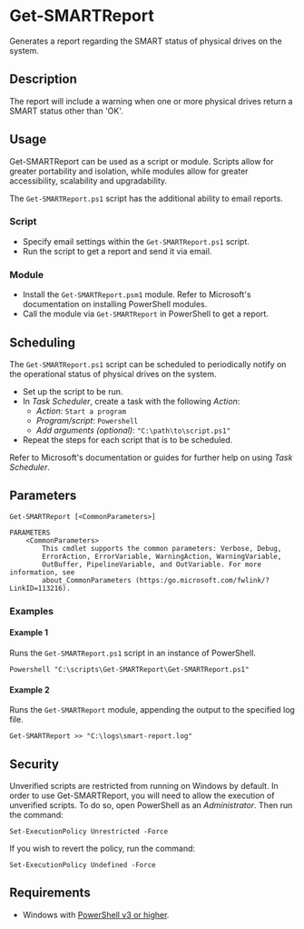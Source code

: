 # Get-SMARTReport

Generates a report regarding the SMART status of physical drives on the system.

## Description

The report will include a warning when one or more physical drives return a SMART status other than 'OK'.

## Usage

Get-SMARTReport can be used as a script or module. Scripts allow for greater portability and isolation, while modules allow for greater accessibility, scalability and upgradability.

The `Get-SMARTReport.ps1` script has the additional ability to email reports.

### Script

* Specify email settings within the `Get-SMARTReport.ps1` script.
* Run the script to get a report and send it via email.

### Module

* Install the `Get-SMARTReport.psm1` module. Refer to Microsoft's documentation on installing PowerShell modules.
* Call the module via `Get-SMARTReport` in PowerShell to get a report.

## Scheduling

The `Get-SMARTReport.ps1` script can be scheduled to periodically notify on the operational status of physical drives on the system.

* Set up the script to be run.
* In *Task Scheduler*, create a task with the following *Action*:
  * *Action*: `Start a program`
  * *Program/script*: `Powershell`
  * *Add arguments (optional)*: `"C:\path\to\script.ps1"`
* Repeat the steps for each script that is to be scheduled.

Refer to Microsoft's documentation or guides for further help on using *Task Scheduler*.

## Parameters

```
Get-SMARTReport [<CommonParameters>]

PARAMETERS
    <CommonParameters>
        This cmdlet supports the common parameters: Verbose, Debug,
        ErrorAction, ErrorVariable, WarningAction, WarningVariable,
        OutBuffer, PipelineVariable, and OutVariable. For more information, see
        about_CommonParameters (https:/go.microsoft.com/fwlink/?LinkID=113216).
```

### Examples

#### Example 1

Runs the `Get-SMARTReport.ps1` script in an instance of PowerShell.

```
Powershell "C:\scripts\Get-SMARTReport\Get-SMARTReport.ps1"
```

#### Example 2

Runs the `Get-SMARTReport` module, appending the output to the specified log file.

```
Get-SMARTReport >> "C:\logs\smart-report.log"
```

## Security

Unverified scripts are restricted from running on Windows by default. In order to use Get-SMARTReport, you will need to allow the execution of unverified scripts. To do so, open PowerShell as an *Administrator*. Then run the command:

```
Set-ExecutionPolicy Unrestricted -Force
```

If you wish to revert the policy, run the command:

```
Set-ExecutionPolicy Undefined -Force
```

## Requirements

* Windows with <a href="https://docs.microsoft.com/en-us/powershell/scripting/setup/installing-windows-powershell?view=powershell-5.1" target="_blank" title="PowerShell">PowerShell v3 or higher</a>.